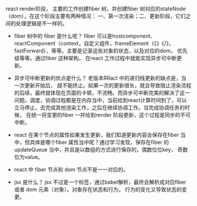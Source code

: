 react render阶段， 主要的工作创建fiber 树，并创建fiber 树对应的stateNode（dom），在这个阶段主要有两种情况： 一、第一次渲染；二、更新阶段，它们之间的处理逻辑是不一样的。
* fiber 树中的 fiber 是什么呢？
fiber 可以是hostcomponent、reactComponent（context，自定义组件，frameElement（《》《/》， fastForward）、等等。主要是记录这些对象的状态，以及对应的dom， 优先级等等。通过fiber 这种架构， 在react 工作过程中就能实现异步可中断更新。
* 异步可中断更新的优点是什么？
老版本RRact 中的递归栈更新的缺点是，当一次更新开始后， 就不能终止。如果一次的更新很长，就会导致阻止渲染流程的后续，最终就体现在页面的卡顿，不流畅。而异步可中断完美的解决了这一问题。调度，协调过程都是在内存当中，当前给到react计算时间到了，可以立马停止，去完成其他渲染工作，之后在继续协调工作。当完成协调任务的时候， 在统一将变更的fiber 一并给到render 阶段更新，这个过程是同步的不可中断。

* react 在某个节点的属性如果发生更新，我们知道更新内容会保存在fiber 当中，但具体是哪个fiber 属性当中呢？通过学习发现，保存在fiber 的 updateQueue 当中，并且是以数组的方式进行保存的，偶数位位key， 奇数位为value。

* react 中 fiber 节点和 dom 节点不是一一对应的。

* jsx 是什么？
jsx 不过是一个标签，通过babel解析，最终会解析成对应fiber 或者 dom 元素（对象）。对象存在状态和行为， 行为的变化又导致状态的变更。
